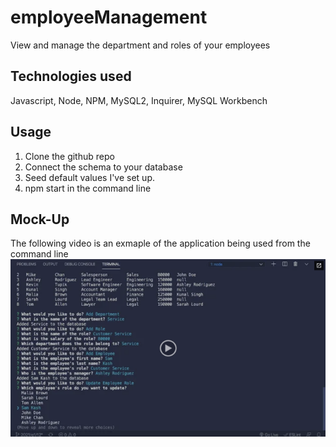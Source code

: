 # employeeManagement
View and manage the department and roles of your employees

## Technologies used
Javascript, Node, NPM, MySQL2, Inquirer, MySQL Workbench

## Usage
1. Clone the github repo
2. Connect the schema to your database
3. Seed default values I've set up.
4. npm start in the command line

## Mock-Up
The following video is an exmaple of the application being used from the command line
<a href="https://2u-20.wistia.com/medias/2lnle7xnpk" rel="nofollow"><img src="image.png" alt="A video thumbnail shows the command-line employee management application with a play button overlaying the view." style="max-width: 100%;"></a>